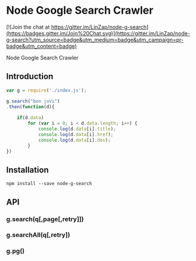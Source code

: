 # Node Google Search Crawler

[![Join the chat at https://gitter.im/LinZap/node-g-search](https://badges.gitter.im/Join%20Chat.svg)](https://gitter.im/LinZap/node-g-search?utm_source=badge&utm_medium=badge&utm_campaign=pr-badge&utm_content=badge)

Node Google Search Crawler

## Introduction
```js
var g = require('./index.js');

g.search("bon jovi")
.then(function(d){
	
	if(d.data)
		for (var i = 0; i < d.data.length; i++) {
			console.log(d.data[i].title);
			console.log(d.data[i].href);
			console.log(d.data[i].des);
		}
})

```

## Installation

	npm install --save node-g-search


## API

### g.search(q[,page[,retry]])

### g.searchAll(q[,retry])

### g.pg()
